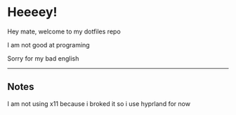 # Heeeey!
Hey mate, welcome to my dotfiles repo

I am not good at programing

Sorry for my bad english

---

## Notes

I am not using x11 because i broked it 
so i use hyprland for now
